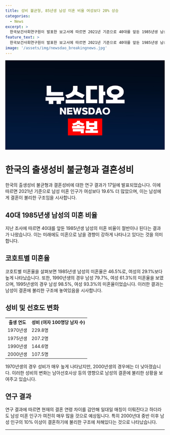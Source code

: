 ```yaml
---
title: 성비 불균형, 85년생 남성 미혼 비율 여성보다 20% 상승
categories:
  - News
excerpt: >
  한국보건사회연구원이 발표한 보고서에 따르면 2021년 기준으로 40대를 앞둔 1985년생 남성의 절반이 미혼이며, 30대 중반에 접어든 1990년생 남성의 7명 중 1명 이상이 미혼 상태로 나타났다. 또한, 남성 미혼 인구가 많아지고 있는 추세를 확인할 수 있으며, 이는 결혼에 불리한 구조가 되고 있다는 것을 의미한다. 연구진은 이에 대해 남성에게 강하게 나타나는 미혼으로 남는 경향을 지적했다.
feature_text: >
  한국보건사회연구원이 발표한 보고서에 따르면 2021년 기준으로 40대를 앞둔 1985년생 남성의 절반이 미혼이며, 30대 중반에 접어든 1990년생 남성의 7명 중 1명 이상이 미혼 상태로 나타났다. 또한, 남성 미혼 인구가 많아지고 있는 추세를 확인할 수 있으며, 이는 결혼에 불리한 구조가 되고 있다는 것을 의미한다. 연구진은 이에 대해 남성에게 강하게 나타나는 미혼으로 남는 경향을 지적했다.
image: '/assets/img/newsdao_breakingnews.jpg'
---
```


<p><img src="/assets/img/newsdao_breakingnews.jpg" alt="implanttips 속보" /></p>

<h1 data-ke-size="size26"><b>한국의 출생성비 불균형과 결혼성비</b></h1>

<p data-ke-size="size16">한국의 출생성비 불균형과 결혼성비에 대한 연구 결과가 17일에 발표되었습니다. 이에 따르면 2021년 기준으로 남성 미혼 인구가 여성보다 19.6% 더 많았으며, 이는 남성에게 결혼이 불리한 구조임을 시사합니다.</p>

<h2 data-ke-size="size24"><b>40대 1985년생 남성의 미혼 비율</b></h2>

<p data-ke-size="size16">지난 조사에 따르면 40대를 앞둔 1985년생 남성의 미혼 비율이 절반이나 된다는 결과가 나왔습니다. 이는 미래에도 미혼으로 남을 경향이 강하게 나타나고 있다는 것을 의미합니다.</p>

<h2 data-ke-size="size24">코호트별 미혼율</h2>

<p data-ke-size="size16">코호트별 미혼율을 살펴보면 1985년생 남성의 미혼율은 46.5%로, 여성의 29.1%보다 높게 나타났습니다. 또한, 1990년생의 경우 남성 79.7%, 여성 61.3%의 미혼율을 보였으며, 1995년생의 경우 남성 98.5%, 여성 93.3%의 미혼율이었습니다. 이러한 결과는 남성이 결혼에 불리한 구조에 놓여있음을 시사합니다.</p>

<h2 data-ke-size="size24">성비 및 선호도 변화</h2>

<table>
    <tr>
        <th>출생 연도</th>
        <th>성비 (여자 100명당 남자 수)</th>
    </tr>
    <tr>
        <td>1970년생</td>
        <td>229.8명</td>
    </tr>
    <tr>
        <td>1975년생</td>
        <td>207.2명</td>
    </tr>
    <tr>
        <td>1990년생</td>
        <td>144.6명</td>
    </tr>
    <tr>
        <td>2000년생</td>
        <td>107.5명</td>
    </tr>
</table>

<p data-ke-size="size16">1970년생의 경우 성비가 매우 높게 나타났지만, 2000년생의 경우에는 더 낮아졌습니다. 이러한 성비의 변화는 남아선호사상 등의 영향으로 남성의 결혼에 불리한 상황을 보여주고 있습니다.</p>

<h2 data-ke-size="size24">연구 결과</h2>

<p data-ke-size="size16">연구 결과에 따르면 현재의 결혼 연령 차이를 감안해 일대일 매칭이 이뤄진다고 하더라도 남성 미혼 인구가 여전히 매우 많을 것으로 예상됩니다. 특히 2000년대 중반 이후 남성 인구의 10% 이상이 결혼하기에 불리한 구조에 처해있다는 것으로 나타났습니다.</p>

<hr>

<p data-ke-size="size16"></p>

<p data-ke-size="size16"></p>

